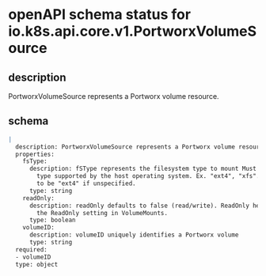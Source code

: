 # openAPI schema status for io.k8s.api.core.v1.PortworxVolumeSource

## description

PortworxVolumeSource represents a Portworx volume resource.

## schema

```yaml
|
  description: PortworxVolumeSource represents a Portworx volume resource.
  properties:
    fsType:
      description: fSType represents the filesystem type to mount Must be a filesystem
        type supported by the host operating system. Ex. "ext4", "xfs". Implicitly inferred
        to be "ext4" if unspecified.
      type: string
    readOnly:
      description: readOnly defaults to false (read/write). ReadOnly here will force
        the ReadOnly setting in VolumeMounts.
      type: boolean
    volumeID:
      description: volumeID uniquely identifies a Portworx volume
      type: string
  required:
  - volumeID
  type: object

```
